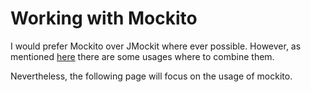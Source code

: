 # Working with Mockito

I would prefer Mockito over JMockit where ever possible. 
However, as mentioned [here](junitAndMockitoAndJmockit.md) there are some usages where to combine them.  

Nevertheless, the following page will focus on the usage of mockito.


